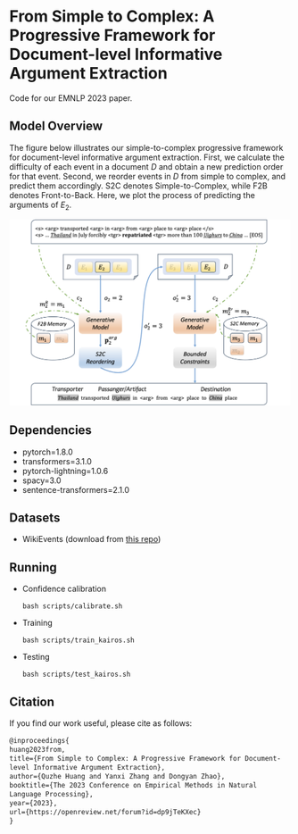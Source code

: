 # From Simple to Complex: A Progressive Framework for Document-level Informative Argument Extraction

Code for our EMNLP 2023 paper.

## Model Overview
The figure below illustrates our simple-to-complex progressive framework for document-level informative argument extraction. First, we calculate the difficulty of each event in a document $D$ and obtain a new prediction order for that event. Second, we reorder events in $D$ from simple to complex, and predict them accordingly. S2C denotes Simple-to-Complex, while F2B denotes Front-to-Back. Here, we plot the process of predicting the arguments of $E_2$.

![Model](figs/model.png)


## Dependencies 
- pytorch=1.8.0
- transformers=3.1.0
- pytorch-lightning=1.0.6
- spacy=3.0
- sentence-transformers=2.1.0


## Datasets
- WikiEvents (download from [this repo](https://github.com/xinyadu/memory_docie))


## Running

- Confidence calibration
	
	```
	bash scripts/calibrate.sh
	```

- Training

	```
	bash scripts/train_kairos.sh
	```

- Testing

	```
	bash scripts/test_kairos.sh
	```


## Citation
If you find our work useful, please cite as follows:

```
@inproceedings{
huang2023from,
title={From Simple to Complex: A Progressive Framework for Document-level Informative Argument Extraction},
author={Quzhe Huang and Yanxi Zhang and Dongyan Zhao},
booktitle={The 2023 Conference on Empirical Methods in Natural Language Processing},
year={2023},
url={https://openreview.net/forum?id=dp9jTeKXec}
}
```
